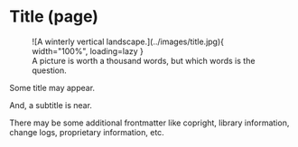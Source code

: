 
# Title (page)

<figure markdown>
  ![A winterly vertical landscape.](../images/title.jpg){ width="100%", loading=lazy }
  <figcaption>A picture is worth a thousand words, but which words is the question.</figcaption>
</figure>



Some title may appear.

And, a subtitle is near.

There may be some additional frontmatter like copright, library information, change logs, proprietary information, etc.
